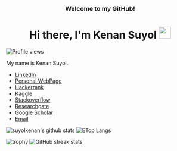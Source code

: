 
<!-- HEADER -->
<h3 align="center">
     <br>Welcome to my GitHub!
</h3>

<h1 align="center">Hi there, I'm Kenan Suyol </a> <img src="https://user-images.githubusercontent.com/64318469/176737130-33ef105d-385a-43e4-a68e-33ac3f19ab12.gif" height="32" /></h1>

![Profile views](https://gpvc.arturio.dev/suyolkenan)

My name is Kenan Suyol.


- [LinkedIn](https://www.linkedin.com/in/tohid-yousefi/)
- [Personal WebPage]()
- [Hackerrank]()
- [Kaggle]()
- [Stackoverflow]()
- [Researchgate]()
- [Google Scholar]()
- [Email](mailto:kenan.suyol@gmail.com)

<p float="center">
  <img  src="https://github-readme-stats.vercel.app/api?username=suyolkenan&show_icons=true" alt="suyolkenan's github stats" />
  <img  src="https://github-readme-stats.vercel.app/api/top-langs/?username=suyolkenan&layout=compact&hide=html,css" alt="ETop Langs" />
</p>

![trophy](https://github-profile-trophy.vercel.app/?username=suyolkenan)
![GitHub streak stats](https://github-readme-streak-stats.herokuapp.com/?user=suyolkenan)  


<!--
**suyolkenan/suyolkenan** is a ✨ _special_ ✨ repository because its `README.md` (this file) appears on your GitHub profile.

Here are some ideas to get you started:

- 🔭 I’m currently working on ...
- 🌱 I’m currently learning ...
- 👯 I’m looking to collaborate on ...
- 🤔 I’m looking for help with ...
- 💬 Ask me about ...
- 📫 How to reach me: ...
- 😄 Pronouns: ...
- ⚡ Fun fact: ...
-->
